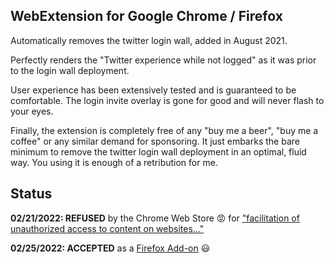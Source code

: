 ## WebExtension for Google Chrome / Firefox

Automatically removes the twitter login wall, added in August 2021.

Perfectly renders the "Twitter experience while not logged" as it was prior to the login wall deployment.

User experience has been extensively tested and is guaranteed to be comfortable. The login invite overlay is gone for good and will never flash to your eyes.

Finally, the extension is completely free of any "buy me a beer", "buy me a coffee" or any similar demand for sponsoring. It just embarks the bare minimum to remove the twitter login wall deployment in an optimal, fluid way. You using it is enough of a retribution for me.

## Status

**02/21/2022: REFUSED** by the Chrome Web Store 😡 for ["facilitation of unauthorized access to content on websites..."](https://developer.chrome.com/docs/webstore/program_policies/#prohibited-products)

**02/25/2022: ACCEPTED** as a [Firefox Add-on](https://addons.mozilla.org/en-US/firefox/addon/defeat-twitter-forced-login/) 😃